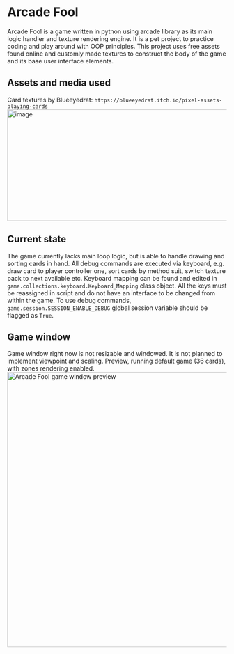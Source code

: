 # Arcade Fool
Arcade Fool is a game written in python using arcade library as its main logic handler and texture rendering engine. It is a pet project to practice coding and play around with OOP principles. This project uses free assets found online and customly made textures to construct the body of the game and its base user interface elements.

## Assets and media used
Card textures by Blueeyedrat: `https://blueeyedrat.itch.io/pixel-assets-playing-cards`
<img width="896" height="256" alt="image" src="https://github.com/user-attachments/assets/e7e156d9-07b9-4dfa-a99d-9eb7153b90ed" />


## Current state
The game currently lacks main loop logic, but is able to handle drawing and sorting cards in hand. All debug commands are executed via keyboard, e.g. draw card to player controller one, sort cards by method suit, switch texture pack to next available etc. Keyboard mapping can be found and edited in `game.collections.keyboard.Keyboard_Mapping` class object. All the keys must be reassigned in script and do not have an interface to be changed from within the game. 
To use debug commands, `game.session.SESSION_ENABLE_DEBUG` global session variable should be flagged as `True`.

## Game window
Game window right now is not resizable and windowed. It is not planned to implement viewpoint and scaling. 
Preview, running default game (36 cards), with zones rendering enabled.
<img width="1202" height="632" scale="0.5" alt="Arcade Fool game window preview" src="https://github.com/user-attachments/assets/dcd88a67-25ca-40e0-8cd9-90479f6ab916" />
